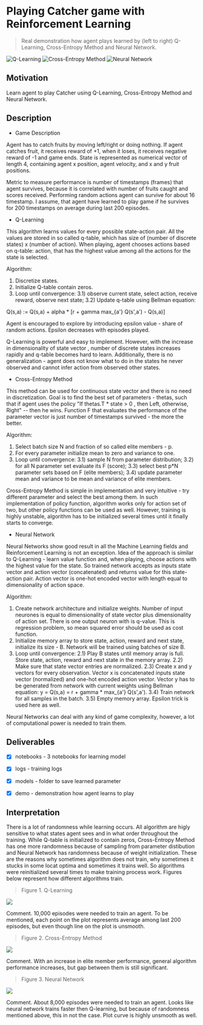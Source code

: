 # Playing Catcher game with Reinforcement Learning

> Real demonstration how agent plays learned by (left to right) Q-Learning, Cross-Entropy Method and Neural Network.

![Q-Learning](https://github.com/OlgaChernytska/Catcher-Reinforcement-Learning/blob/master/figure/gif/catcher_q_learning.gif) ![Cross-Entropy Method](https://github.com/OlgaChernytska/Catcher-Reinforcement-Learning/blob/master/figure/gif/catcher_cem.gif) ![Neural Network](https://github.com/OlgaChernytska/Catcher-Reinforcement-Learning/blob/master/figure/gif/catcher_neural_network.gif)


## Motivation
Learn agent to play Catcher using Q-Learning, Cross-Entropy Method and Neural Network.

## Description

- Game Description

Agent has to catch fruits by moving left/right or doing nothing. If agent catches fruit, it receives reward of +1, when it loses, it receives negative reward of -1 and game ends. State is represented as numerical vector of length 4, containing agent x position, agent velocity, and x and y fruit positions.  

Metric to measure performance is number of timestamps (frames) that agent survives, because it is correlated with number of fruits caught and scores received. Performing random actions agent can survive for about 16 timestamp. I assume, that agent have learned to play game if he survives for 200 timestamps on average during last 200 episodes. 

- Q-Learning

This algorithm learns values for every possible state-action pair. All the values are stored in so called q-table, which has size of (number of discrete states) x (number of action). When playing, agent chooses actions based on q-table: action, that has the highest value among all the actions for the state is selected. 

Algorithm:
1) Discretize states.
2) Initialize Q-table contain zeros.
3) Loop until convergence: 
3.1) observe current state, select action, receive reward, observe next state; 
3.2) Update q-table using Bellman equation:

Q(s,a) := Q(s,a) + alpha * [r + gamma max_{a'} Q(s',a') - Q(s,a)]

Agent is encouraged to explore by introducing epsilon value - share of random actions. Epsilon decreases with episodes played.

Q-Learning is powerful and easy to implement. However, with the increase in dimensionality of state vector , number of discrete states increases rapidly and q-table becomes hard to learn. Additionally, there is no generalization - agent does not know what to do in the states he never observed and cannot infer action from observed other states. 

- Cross-Entropy Method

This method can be used for continuous state vector and there is no need in discretization. Goal is to find the best set of parameters - thetas, such that if agent uses the policy "If thetas.T * state > 0 , then Left, otherwise, Right" -- then he wins. Function F that evaluates the performance of the parameter vector is just number of timestamps survived - the more the better.

Algorithm:
1) Select batch size N and fraction of so called elite members - p.
2) For every parameter initialize mean to zero and variance to one.
3) Loop until convergence:
3.1) sample N from parameter distribution;
3.2) for all N parameter set evaluate its F (score);
3.3) select best p\*N parameter sets based on F (elite members);
3.4) update parameter mean and variance to be mean and variance of elite members.

Cross-Entropy Method is simple in implementation and very intuitive - try different parameter and select the best among them. In such implementation of policy function, algorithm works only for action set of two, but other policy functions can be used as well. However, training is highly unstable, algorithm has to be initialized several times until it finally starts to converge.

- Neural Network

Neural Networks show good result in all the Machine Learning fields and Reinforcement Learning is not an exception. Idea of the approach is similar to Q-Learning - learn value function and, when playing, choose actions with the highest value for the state. So trained network accepts as inputs state vector and action vector (concatenated) and returns value for this state-action pair. Action vector is one-hot encoded vector with length equal to dimensionality of action space.


Algorithm:
1) Create network architecture and initialize weights. Number of input neurones is equal to dimensionality of state vector plus dimensionality of action set. There is one output neuron with is q-value. This is regression problem, so mean squared error should be used as cost function.
2) Initialize memory array to store state, action, reward and next state, initialize its size - B. Network will be trained using batches of size B.
3) Loop until convergence:
2.1) Play B states until memory array is full. Store state, action, reward and next state in the memory array. 
2.2) Make sure that state vector entries are normalized.
2.3) Create x and y vectors for every observation. Vector x is concatenated inputs state vector (normalized) and one-hot encoded action vector. Vector y has to be generated from network with current weights using Bellman equation: 
y = Q(s,a)  = r + gamma * max_{a'} Q(s',a').
3.4) Train network for all samples in the batch.
3.5) Empty memory array.
Epsilon trick is used here as well.

Neural Networks can deal with any kind of game complexity, however, a lot of computational power is needed to train them.

## Deliverables

- [x] notebooks - 3 notebooks for learning model
- [x] logs - training logs
- [x] models - folder to save learned parameter
- [x] demo - demonstration how agent learns to play


## Interpretation

There is a lot of randomness while learning occurs. All algorithm are higly sensitive to what states agent sees and in what order throughout the training. While Q-table is initialized to contain zeros, Cross-Entropy Method has one more randomness because of sampling from parameter distibution and Neural Network has randomness because of weight initialization. These are the reasons why sometimes algorithm does not train, why sometimes it stucks in some locat optima and sometimes it trains well. So algorithms were reinitialized several times to make training process work. Figures below represent how different algorithms train. 

> Figure 1. Q-Learning

![](https://github.com/OlgaChernytska/Catcher-Reinforcement-Learning/blob/master/figure/plot/q_learning_plot.jpg)

Comment. 10,000 episodes were needed to train an agent. To be mentioned, each point on the plot represents average among last 200 episodes, but even though line on the plot is unsmooth.

> Figure 2. Cross-Entropy Method

![](https://github.com/OlgaChernytska/Catcher-Reinforcement-Learning/blob/master/figure/plot/cem_plot.jpg)

Comment. With an increase in elite member performance, general algorithm performance increases, but gap between them is still significant. 

> Figure 3. Neural Network

![](https://github.com/OlgaChernytska/Catcher-Reinforcement-Learning/blob/master/figure/plot/neural_network_plot.jpg)

Comment. About 8,000 episodes were needed to train an agent. Looks like neural network trains faster then Q-learning, but because of randomness mentioned above, this in not the case. Plot curve is highly unsmooth as well.
